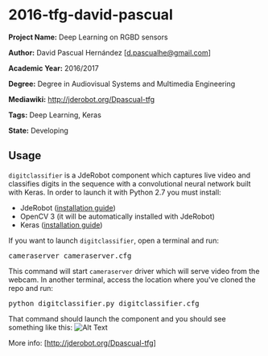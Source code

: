 # 2016-tfg-david-pascual

**Project Name:** Deep Learning on RGBD sensors

**Author:** David Pascual Hernández [d.pascualhe@gmail.com]

**Academic Year:** 2016/2017

**Degree:** Degree in Audiovisual Systems and Multimedia Engineering

**Mediawiki:** http://jderobot.org/Dpascual-tfg

**Tags:** Deep Learning, Keras

**State:** Developing 

## Usage
<code>digitclassifier</code> is a JdeRobot component which captures live video and classifies digits in the sequence with a convolutional neural network built with Keras. In order to launch it with Python 2.7 you must install: 
* JdeRobot ([installation guide](http://jderobot.org/Installation))
* OpenCV 3 (it will be automatically installed with JdeRobot)
* Keras ([installation guide](https://keras.io/#installation))

If you want to launch <code>digitclassifier</code>, open a terminal and run:
<pre>
cameraserver cameraserver.cfg
</pre>
This command will start <code>cameraserver</code> driver which will serve video from the webcam. In another terminal, access the location where you've cloned the repo and run:
<pre>
python digitclassifier.py digitclassifier.cfg
</pre>
That command should launch the component and you should see something like this:
![Alt Text](https://media.giphy.com/media/xT0xevE4RgzA4CTEju/giphy.gif)

More info: [http://jderobot.org/Dpascual-tfg]
